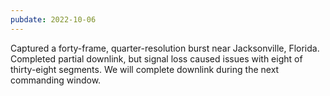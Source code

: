 ```yaml
---
pubdate: 2022-10-06
---
```


Captured a forty-frame, quarter-resolution burst near Jacksonville, Florida.  Completed partial downlink, but signal loss caused issues with eight of thirty-eight segments.  We will complete downlink during the next commanding window.
